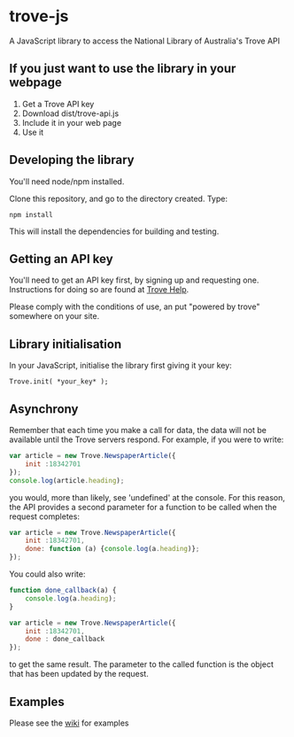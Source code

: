 # trove-js
A JavaScript library to access the National Library of Australia's Trove API

## If you just want to use the library in your webpage
1. Get a Trove API key
2. Download dist/trove-api.js
3. Include it in your web page
4. Use it

## Developing the library
You'll need node/npm installed.

Clone this repository, and go to the directory created. Type:

    npm install

This will install the dependencies for building and testing.

## Getting an API key
You'll need to get an API key first, by signing up and requesting one. Instructions for doing so are found at [Trove Help](http://help.nla.gov.au/trove/building-with-trove/api).

Please comply with the conditions of use, an put "powered by trove" somewhere on your site.

## Library initialisation
In your JavaScript, initialise the library first giving it your key:

    Trove.init( *your_key* );

## Asynchrony
Remember that each time you make a call for data, the data will not be available until the Trove servers respond. For example, if you were to write:

```javascript
var article = new Trove.NewspaperArticle({
    init :18342701
});
console.log(article.heading);
```

you would, more than likely, see 'undefined' at the console.  For this reason, the API provides a second parameter for a function to be called when the request completes:

```javascript
var article = new Trove.NewspaperArticle({
    init :18342701,
    done: function (a) {console.log(a.heading)};
});
```

You could also write:

```javascript
function done_callback(a) {
    console.log(a.heading);
}

var article = new Trove.NewspaperArticle({
    init :18342701,
    done : done_callback
});
```

to get the same result. The parameter to the called function is the object that has been updated by the request.

## Examples

Please see the [wiki](https://github.com/chrrrisw/trove-js/wiki) for examples
